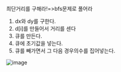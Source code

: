 최단거리를 구해라!=>bfs문제로 풀어라


1. dx와 dy를 구한다.
2. d[i]를 만들어서 거리를 센다
3. 큐를 만든다.
4. 큐에 초기값을 넣는다.
5. 큐를 빼가면서 그 다음 경우의수를 집어넣는다.

![image](https://user-images.githubusercontent.com/108928206/178507144-7ac76d06-bf58-4f47-b394-f54bf5628a38.png)
